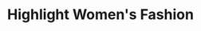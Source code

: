 ---
title: "Highlight Women's Fashion"
url: /colchester/highlight-womens-fashion/
shop: Kleidung
---